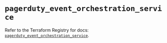 # `pagerduty_event_orchestration_service`

Refer to the Terraform Registry for docs: [`pagerduty_event_orchestration_service`](https://registry.terraform.io/providers/pagerduty/pagerduty/3.28.1/docs/resources/event_orchestration_service).
